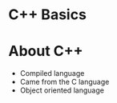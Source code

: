 # C++ Basics

# About C++

- Compiled language
- Came from the C language
- Object oriented language
